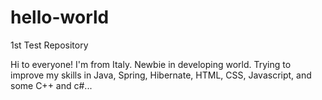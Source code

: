 # hello-world
1st Test Repository

Hi to everyone!
I'm from Italy. Newbie in developing world. Trying to improve my skills in Java, Spring, Hibernate, HTML, CSS, Javascript, and some C++ and c#...

